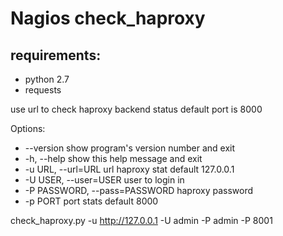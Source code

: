 
# Nagios check_haproxy
## requirements:
- python 2.7
- requests

use url to check haproxy backend status
default port is 8000

Options:

  - --version             show program's version number and exit
  - -h, --help            show this help message and exit
  - -u URL, --url=URL     url haproxy stat default 127.0.0.1
  - -U USER, --user=USER  user to login in
  - -P PASSWORD, --pass=PASSWORD
                        haproxy password
  - -p PORT               port stats default 8000

check_haproxy.py -u http://127.0.0.1 -U admin -P admin -P 8001